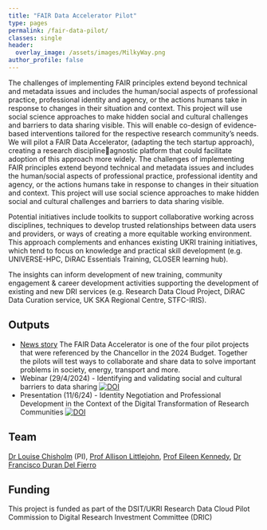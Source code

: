 ```yaml
---
title: "FAIR Data Accelerator Pilot"
type: pages
permalink: /fair-data-pilot/
classes: single
header:
  overlay_image: /assets/images/MilkyWay.png
author_profile: false
---
```


The challenges of implementing FAIR principles extend beyond technical and metadata issues and includes the human/social aspects of professional practice, professional identity and agency, or the actions humans take in response to changes in their situation and context. 
This project will use social science approaches to make hidden social and cultural challenges and barriers to data sharing visible. This will enable co-design of evidence-based interventions tailored for the respective research community’s needs. We will pilot a FAIR Data Accelerator, (adapting the tech startup approach), creating a research disciplineagnostic platform that could facilitate adoption of this approach more widely. The challenges of implementing FAIR principles extend beyond technical and metadata issues and includes the human/social aspects of professional practice, professional identity and agency, or the actions humans take in response to changes in their situation and context.  This project will use social science approaches to make hidden social and cultural challenges and barriers to data sharing visible.

Potential initiatives include toolkits to support collaborative working across disciplines, techniques to develop trusted relationships between data users and providers, or ways of creating a more equitable working environment. This approach complements and enhances existing UKRI training initiatives, which tend to focus on knowledge and practical skill development (e.g. UNIVERSE-HPC, DiRAC Essentials Training, CLOSER learning hub). 

The insights can inform development of new training, community engagement & career development activities supporting the development of existing and new DRI services (e.g. Research Data Cloud Project, DiRAC Data Curation service, UK SKA Regional Centre, STFC-IRIS).

## Outputs
- [News story](https://www.ukri.org/news/pilot-projects-will-aid-better-and-safer-use-of-data-in-research/) The FAIR Data Accelerator is one of the four pilot projects that were referenced by the Chancellor in the 2024 Budget. Together the pilots will test ways to collaborate and share data to solve important problems in society, energy, transport and more. 
- Webinar (29/4/2024) - Identifying and validating social and cultural barriers to data sharing [![DOI](https://zenodo.org/badge/DOI/10.5281/zenodo.11098600.svg)](https://doi.org/10.5281/zenodo.11098600)
- Presentation (11/6/24) - Identity Negotiation and Professional Development in the Context of the Digital Transformation of Research Communities [![DOI](https://zenodo.org/badge/DOI/10.5281/zenodo.12806507.svg)](https://doi.org/10.5281/zenodo.12806507)


## Team
[Dr Louise Chisholm](https://profiles.ucl.ac.uk/52762-louise-chisholm) (PI), [Prof Allison Littlejohn](https://profiles.ucl.ac.uk/76327-allison-littlejohn), [Prof Eileen Kennedy](https://profiles.ucl.ac.uk/48727-eileen-kennedy), [Dr Francisco Duran Del Fierro](https://profiles.ucl.ac.uk/69380-francisco-duran-del-fierro)  
  
## Funding
This project is funded as part of the DSIT/UKRI Research Data Cloud Pilot Commission to Digital Research Investment Committee (DRIC)

   
 
